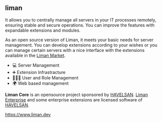 ## liman

It allows you to centrally manage all servers in your IT processes remotely, ensuring stable and secure operations. You can improve the features with expandable extensions and modules.

As an open source version of Liman, it meets your basic needs for server management. You can develop extensions according to your wishes or you can manage certain servers with a nice interface with the extensions available in the [Liman Market](https://market.liman.dev).

* :computer: Server Management
* :heavy_plus_sign:	Extension Infrastracture
* :people_holding_hands: User and Role Management
* :earth_africa: Web based management 

**Liman Core** is an opensource project sponsored by [HAVELSAN](https://www.havelsan.com.tr). [Liman Enterprise](https://liman.havelsan.com.tr) and some enterprise extensions are licensed software of [HAVELSAN](https://www.havelsan.com.tr).

https://www.liman.dev
